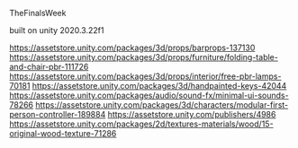 TheFinalsWeek

built on unity 2020.3.22f1

https://assetstore.unity.com/packages/3d/props/barprops-137130
https://assetstore.unity.com/packages/3d/props/furniture/folding-table-and-chair-pbr-111726
https://assetstore.unity.com/packages/3d/props/interior/free-pbr-lamps-70181
https://assetstore.unity.com/packages/3d/handpainted-keys-42044
https://assetstore.unity.com/packages/audio/sound-fx/minimal-ui-sounds-78266
https://assetstore.unity.com/packages/3d/characters/modular-first-person-controller-189884
https://assetstore.unity.com/publishers/4986
https://assetstore.unity.com/packages/2d/textures-materials/wood/15-original-wood-texture-71286
